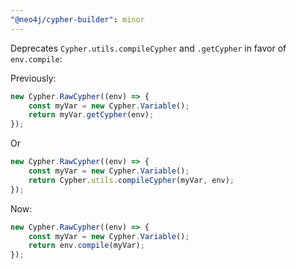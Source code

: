 ```yaml
---
"@neo4j/cypher-builder": minor
---
```


Deprecates `Cypher.utils.compileCypher` and `.getCypher` in favor of `env.compile`:

Previously:

```js
new Cypher.RawCypher((env) => {
    const myVar = new Cypher.Variable();
    return myVar.getCypher(env);
});
```

Or

```js
new Cypher.RawCypher((env) => {
    const myVar = new Cypher.Variable();
    return Cypher.utils.compileCypher(myVar, env);
});
```

Now:

```js
new Cypher.RawCypher((env) => {
    const myVar = new Cypher.Variable();
    return env.compile(myVar);
});
```
